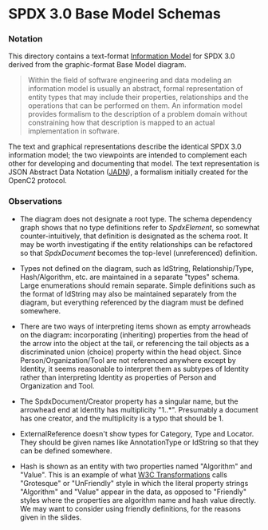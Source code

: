 # SPDX 3.0 Base Model Schemas

### Notation

This directory contains a text-format [Information Model](https://en.wikipedia.org/wiki/Information_model)
for SPDX 3.0 derived from the graphic-format Base Model diagram.

> Within the field of software engineering and data modeling an information model is usually an abstract,
> formal representation of entity types that may include their properties, relationships and the operations
> that can be performed on them.
> An information model provides formalism to the description of a problem domain without constraining how
> that description is mapped to an actual implementation in software.

The text and graphical representations describe the identical SPDX 3.0 information model; the two viewpoints are
intended to complement each other for developing and documenting that model. The text representation is
JSON Abstract Data Notation ([JADN](https://github.com/oasis-tcs/openc2-jadn/blob/working/jadn-v1.0-wd01.md)),
a formalism initially created for the OpenC2 protocol.

### Observations

* The diagram does not designate a root type. The schema dependency graph shows that no type definitions refer
to *SpdxElement*, so somewhat counter-intuitively, that definition is designated as the schema root. It may be
worth investigating if the entity relationships can be refactored so that *SpdxDocument* becomes the top-level
(unreferenced) definition.

* Types not defined on the diagram, such as IdString, Relationship/Type, Hash/Algorithm, etc. are maintained
in a separate "types" schema. Large enumerations should remain separate. Simple definitions such as the format
of IdString may also be maintained separately from the diagram, but everything referenced by the diagram must
be defined somewhere.

* There are two ways of interpreting items shown as empty arrowheads on the diagram: incorporating (inheriting)
properties from the head of the arrow into the object at the tail, or referencing the tail objects as a
discriminated union (choice) property within the head object.  Since Person/Organization/Tool are not
referenced anywhere except by Identity, it seems reasonable to interpret them as subtypes of Identity
rather than interpreting Identity as properties of Person and Organization and Tool.

* The SpdxDocument/Creator property has a singular name, but the arrowhead end at Identity has multiplicity
"1..*".  Presumably a document has one creator, and the multiplicity is a typo that should be 1.

* ExternalReference doesn't show types for Category, Type and Locator. They should be given names like
AnnotationType or IdString so that they can be defined somewhere.

* Hash is shown as an entity with two properties named "Algorithm" and "Value".  This is an example of what
[W3C Transformations](https://www.w3.org/2011/10/integration-workshop/s/ExperienceswithJSONandXMLTransformations.v08.pdf)
calls "Grotesque" or "UnFriendly" style in which the literal property strings "Algorithm"
and "Value" appear in the data, as opposed to "Friendly" styles where the properties are algorithm name and
hash value directly.  We may want to consider using friendly definitions, for the reasons given in the slides.